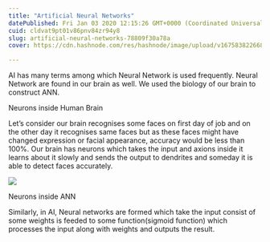 ```yaml
---
title: "Artificial Neural Networks"
datePublished: Fri Jan 03 2020 12:15:26 GMT+0000 (Coordinated Universal Time)
cuid: cldvat9pt01v86pnv84zr94y8
slug: artificial-neural-networks-78809f30a78a
cover: https://cdn.hashnode.com/res/hashnode/image/upload/v1675838226685/3754118c-9d1f-4b64-8bf5-b5deb29c8812.jpeg

---
```


AI has many terms among which Neural Network is used frequently. Neural Network are found in our brain as well. We used the biology of our brain to construct ANN.

Neurons inside Human Brain

Let’s consider our brain recognises some faces on first day of job and on the other day it recognises same faces but as these faces might have changed expression or facial appearance, accuracy would be less than 100%. Our brain has neurons which takes the input and axions inside it learns about it slowly and sends the output to dendrites and someday it is able to detect faces accurately.

![](https://cdn.hashnode.com/res/hashnode/image/upload/v1675838224195/80ef971e-42c7-4361-950b-2d3010a64d2f.jpeg)

Neurons inside ANN

Similarly, in AI, Neural networks are formed which take the input consist of some weights is feeded to some function(sigmoid function) which processes the input along with weights and outputs the result.